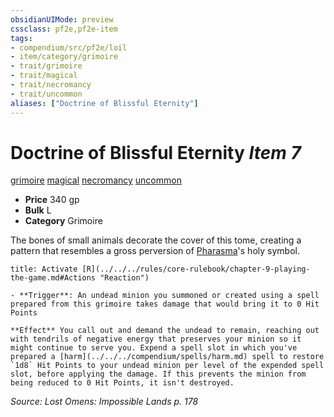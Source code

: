 ```yaml
---
obsidianUIMode: preview
cssclass: pf2e,pf2e-item
tags:
- compendium/src/pf2e/loil
- item/category/grimoire
- trait/grimoire
- trait/magical
- trait/necromancy
- trait/uncommon
aliases: ["Doctrine of Blissful Eternity"]
---
```

# Doctrine of Blissful Eternity *Item 7*  
[grimoire](../../../rules/traits/grimoire-som.md)  [magical](../../../rules/traits/magical.md)  [necromancy](../../../rules/traits/necromancy.md)  [uncommon](../../../rules/traits/uncommon.md)  

- **Price** 340 gp
- **Bulk** L
- **Category** Grimoire

The bones of small animals decorate the cover of this tome, creating a pattern that resembles a gross perversion of [Pharasma](../../setting/deities/pharasma.md)'s holy symbol.

```ad-embed-ability
title: Activate [R](../../../rules/core-rulebook/chapter-9-playing-the-game.md#Actions "Reaction")

- **Trigger**: An undead minion you summoned or created using a spell prepared from this grimoire takes damage that would bring it to 0 Hit Points

**Effect** You call out and demand the undead to remain, reaching out with tendrils of negative energy that preserves your minion so it might continue to serve you. Expend a spell slot in which you've prepared a [harm](../../../compendium/spells/harm.md) spell to restore `1d8` Hit Points to your undead minion per level of the expended spell slot, before applying the damage. If this prevents the minion from being reduced to 0 Hit Points, it isn't destroyed.
```

*Source: Lost Omens: Impossible Lands p. 178*
